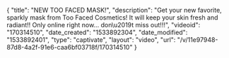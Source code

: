 {
    "title": "NEW TOO FACED MASK!",
    "description": "Get your new favorite, sparkly mask from Too Faced Cosmetics! It will keep your skin fresh and radiant!! Only online right now... don\u2019t miss out!!!",
    "videoid": "170314510",
    "date_created": "1533892304",
    "date_modified": "1533892401",
    "type": "captivate",
    "layout": "video",
    "url": "\/v\/11e97948-87d8-4a2f-91e6-caa6bf03718f\/170314510"
}